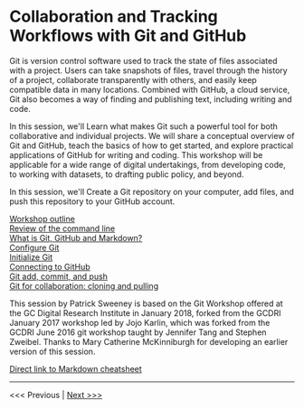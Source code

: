 # Collaboration and Tracking Workflows with Git and GitHub

Git is version control software used to track the state of files associated with a project. Users can take snapshots of files, travel through the history of a project, collaborate transparently with others, and easily keep compatible data in many locations. Combined with GitHub, a cloud service, Git also becomes a way of finding and publishing text, including writing and code.

In this session, we'll Learn what makes Git such a powerful tool for both collaborative and individual projects. We will share a conceptual overview of Git and GitHub, teach the basics of how to get started, and explore practical applications of GitHub for writing and coding. This workshop will be applicable for a wide range of digital undertakings, from developing code, to working with datasets, to drafting public policy, and beyond.

In this session, we'll Create a Git repository on your computer, add files, and push this repository to your GitHub account.

[Workshop outline](outline.md)  
[Review of the command line](commandline.md)  
[What is Git, GitHub and Markdown?](concept.md)  
[Configure Git](gitconfig.md)  
[Initialize Git](gitinit.md)  
[Connecting to GitHub](github.md)  
[Git add, commit, and push](gitaction.md)  
[Git for collaboration: cloning and pulling](gitpull.md)  

This session by Patrick Sweeney is based on the Git Workshop offered at the GC Digital Research Institute in January 2018, forked from the GCDRI January 2017 workshop led by Jojo Karlin, which was forked from the GCDRI June 2016 git workshop taught by Jennifer Tang and Stephen Zweibel. Thanks to Mary Catherine McKinniburgh for developing an earlier version of this session.

[Direct link to Markdown cheatsheet](https://github.com/adam-p/markdown-here/wiki/Markdown-Cheatsheet)

---

<<< Previous | [Next >>>](outline.md)
